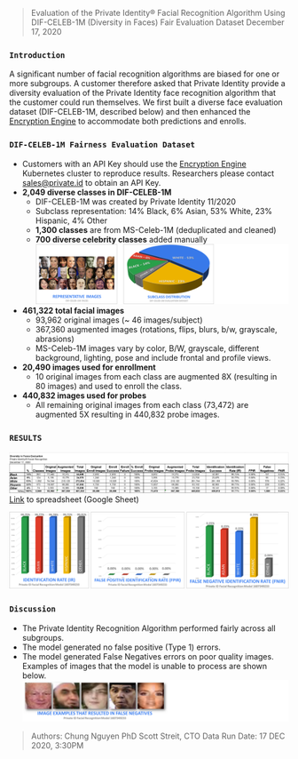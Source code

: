 > Evaluation of the Private Identity® Facial Recognition Algorithm 
> Using DIF-CELEB-1M (Diversity in Faces) Fair Evaluation Dataset
> December 17, 2020

### `Introduction`
A significant number of facial recognition algorithms are biased for one or more subgroups. A customer therefore asked that Private Identity provide a diversity evaluation of the Private Identity face recognition algorithm that the customer could run themselves. We first built a diverse face evaluation dataset (DIF-CELEB-1M, described below) and then enhanced the [Encryption Engine](https://github.com/openinfer/PrivateIdentity/wiki/Encryption-Engine-setup) to accommodate both predictions and enrolls. 

### `DIF-CELEB-1M Fairness Evaluation Dataset`

* Customers with an API Key should use the [Encryption Engine](https://github.com/openinfer/PrivateIdentity/wiki/Encryption-Engine-setup) Kubernetes cluster to reproduce results. Researchers please contact sales@private.id to obtain an API Key. 
* **2,049 diverse classes in DIF-CELEB-1M**
  * DIF-CELEB-1M was created by Private Identity 11/2020
  * Subclass representation: 14% Black, 6% Asian, 53% White, 23% Hispanic, 4% Other
  * **1,300 classes** are from MS-Celeb-1M (deduplicated and cleaned)  
  * **700 diverse celebrity classes** added manually 
![Graph showing subclass diversity](https://github.com/openinfer/PrivateIdentity/blob/master/images/Describe%20Subclasses.png)
* **461,322 total facial images**
  * 93,962 original images (~ 46 images/subject)
  * 367,360 augmented images (rotations, flips, blurs, b/w, grayscale, abrasions)
  * MS-Celeb-1M images vary by color, B/W, grayscale, different background, lighting, pose and include frontal and profile views. 
* **20,490 images used for enrollment**
  * 10 original images from each class are augmented 8X (resulting in 80 images) and used to enroll the class.   
* **440,832 images used for probes**
  * All remaining original images from each class (73,472) are augmented 5X resulting in 440,832 probe images. 
### `RESULTS`
![Spreadsheet showing detailed results of evaluation](https://github.com/openinfer/PrivateIdentity/blob/master/images/Results%20in%20table.png)
[Link](https://drive.google.com/file/d/1xgbK_eiCjSMR4pNE6yabkjfj_Hzg3iyg/view?usp=sharing) to spreadsheet (Google Sheet)

![Charts showing results ](https://github.com/openinfer/PrivateIdentity/blob/master/images/Report%20Results.png)

### `Discussion`
* The Private Identity Recognition Algorithm performed fairly across all subgroups.  
* The model generated no false positive (Type 1) errors.
* The model generated False Negatives errors on poor quality images. Examples of images that the model is unable to process are shown below.
![Examples of images that generated Type II errors](https://github.com/openinfer/PrivateIdentity/blob/master/images/Examples%20of%20FNIR%20Images.png)

> Authors:  	  Chung Nguyen PhD 
>                 Scott Streit, CTO
> Data Run Date:  17 DEC 2020, 3:30PM